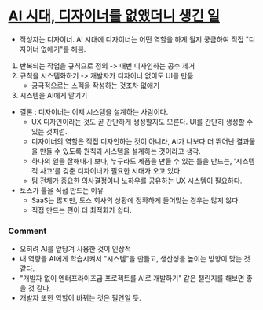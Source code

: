 # [AI 시대, 디자이너를 없앴더니 생긴 일](https://toss.tech/article/removing_designers_in_ai_era)

- 작성자는 디자이너. AI 시대에 디자이너는 어떤 역할을 하게 될지 궁금하여 직접 "디자이너 없애기"를 해봄.
1. 반복되는 작업을 규칙으로 정의 -> 매번 디자인하는 공수 제거
2. 규칙을 시스템화하기 -> 개발자가 디자이너 없이도 UI를 만듦
   - 궁극적으로는 스펙을 작성하는 것조차 없애기
3. 시스템을 AI에게 맡기기
- 결론 : 디자이너는 이제 시스템을 설계하는 사람이다.
   - UX 디자인이라는 것도 곧 간단하게 생성할지도 모른다. UI를 간단히 생성할 수 있는 것처럼.
   - 디자이너의 역할은 직접 디자인하는 것이 아니라, AI가 나보다 더 뛰어난 결과물을 만들 수 있도록 원칙과 시스템을 설계하는 것이라고 생각.
   - 하나의 일을 잘해내기 보다, 누구라도 제품을 만들 수 있는 틀을 만드는, '시스템적 사고'를 갖춘 디자이너가 필요한 시대가 오고 있다.
   - 팀 전체가 중요한 의사결정이나 노하우를 공유하는 UX 시스템이 필요하다.
- 토스가 툴을 직접 만드는 이유
   - SaaS는 많지만, 토스 회사의 상황에 정확하게 들어맞는 경우는 많지 않다.
   - 직접 만드는 편이 더 최적화가 쉽다.

### Comment
- 오히려 AI를 앞당겨 사용한 것이 인상적
- 내 역량을 AI에게 학습시켜서 "시스템"을 만들고, 생산성을 높이는 방향이 맞는 것 같다.
- "개발자 없이 엔터프라이즈급 프로젝트를 AI로 개발하기" 같은 챌린지를 해보면 좋을 것 같다.
- 개발자 또한 역할이 바뀌는 것은 필연일 듯.